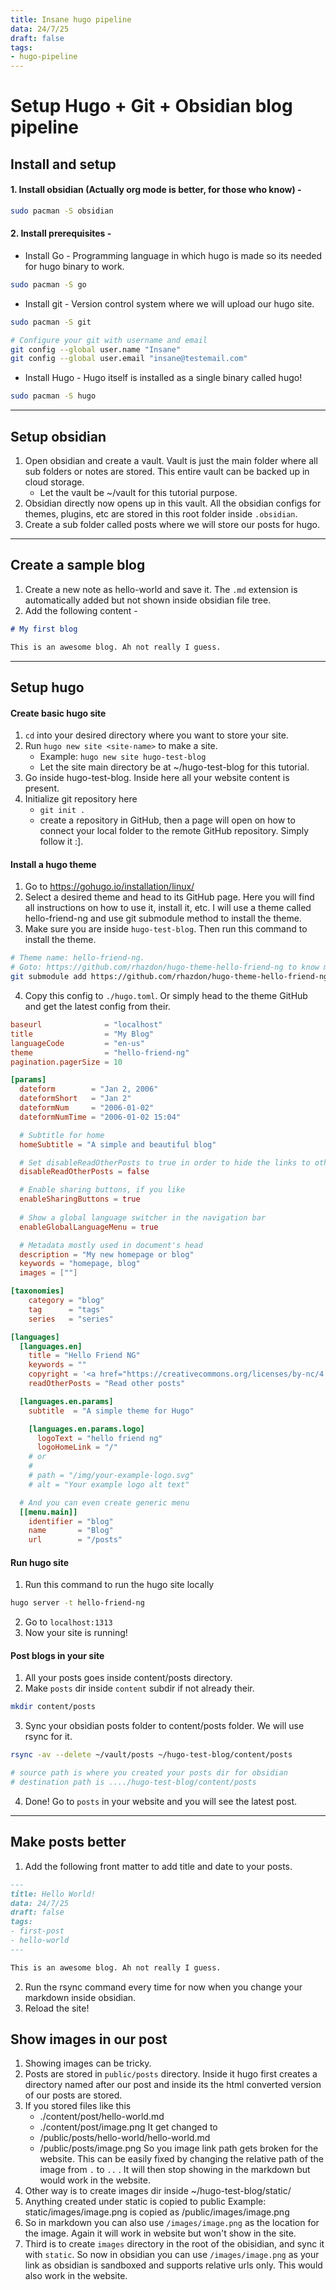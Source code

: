 ```yaml
---
title: Insane hugo pipeline
data: 24/7/25
draft: false
tags:
- hugo-pipeline
---
```



# Setup Hugo + Git + Obsidian blog pipeline

## Install and setup

#### 1. Install obsidian (Actually org mode is better, for those who know) -
```bash
sudo pacman -S obsidian
```

#### 2. Install prerequisites -
-  Install Go - Programming language in which hugo is made so its needed for hugo binary to work.
```bash
sudo pacman -S go
```
- Install git - Version control system where we will upload our hugo site.
```bash
sudo pacman -S git

# Configure your git with username and email
git config --global user.name "Insane"
git config --global user.email "insane@testemail.com"
```

- Install Hugo - Hugo itself is installed as a single binary called hugo!
```bash
sudo pacman -S hugo
```

---
## Setup obsidian

1. Open obsidian and create a vault. Vault is just the main folder where all sub folders or notes are stored. This entire vault can be backed up in cloud storage.
	- Let the vault be ~/vault for this tutorial purpose.
2. Obsidian directly now opens up in this vault. All the obsidian configs for themes, plugins, etc are stored in this root folder inside ``.obsidian``.
3. Create a sub folder called posts where we will store our posts for hugo.

---
## Create a sample blog

1. Create a new note as hello-world and save it. The ``.md`` extension is automatically added but not shown inside obsidian file tree.
2. Add the following content -
```markdown
# My first blog

This is an awesome blog. Ah not really I guess.
```

---
## Setup hugo

#### Create basic hugo site
1. ``cd`` into your desired directory where you want to store your site.
2. Run ``hugo new site <site-name>`` to make a site.
	- Example: ``hugo new site hugo-test-blog``
	- Let the site main directory be at ~/hugo-test-blog for this tutorial.
3. Go inside hugo-test-blog. Inside here all your website content is present.
4. Initialize git repository here
	 - ``git init .``
	 - create a repository in GitHub, then a page will open on how to connect your local folder to the remote GitHub repository. Simply follow it :].

#### Install a hugo theme
1. Go to https://gohugo.io/installation/linux/
2. Select a desired theme and head to its GitHub page. Here you will find all instructions on how to use it, install it, etc. I will use a theme called hello-friend-ng and use git submodule method to install the theme.
3. Make sure you are inside ``hugo-test-blog``. Then run this command to install the theme.
```bash
# Theme name: hello-friend-ng. 
# Goto: https://github.com/rhazdon/hugo-theme-hello-friend-ng to know more about it.
git submodule add https://github.com/rhazdon/hugo-theme-hello-friend-ng.git themes/hello-friend-ng
```
	 
4. Copy this config to ``./hugo.toml``. Or simply head to the theme GitHub and get the latest config from their.
```toml
baseurl              = "localhost"
title                = "My Blog"
languageCode         = "en-us"
theme                = "hello-friend-ng"
pagination.pagerSize = 10

[params]
  dateform        = "Jan 2, 2006"
  dateformShort   = "Jan 2"
  dateformNum     = "2006-01-02"
  dateformNumTime = "2006-01-02 15:04"

  # Subtitle for home
  homeSubtitle = "A simple and beautiful blog"

  # Set disableReadOtherPosts to true in order to hide the links to other posts.
  disableReadOtherPosts = false

  # Enable sharing buttons, if you like
  enableSharingButtons = true
  
  # Show a global language switcher in the navigation bar
  enableGlobalLanguageMenu = true

  # Metadata mostly used in document's head
  description = "My new homepage or blog"
  keywords = "homepage, blog"
  images = [""]

[taxonomies]
    category = "blog"
    tag      = "tags"
    series   = "series"

[languages]
  [languages.en]
    title = "Hello Friend NG"
    keywords = ""
    copyright = '<a href="https://creativecommons.org/licenses/by-nc/4.0/" target="_blank" rel="noopener">CC BY-NC 4.0</a>'
    readOtherPosts = "Read other posts"

  [languages.en.params]
    subtitle  = "A simple theme for Hugo"

    [languages.en.params.logo]
      logoText = "hello friend ng"
      logoHomeLink = "/"
    # or
    #
    # path = "/img/your-example-logo.svg"
    # alt = "Your example logo alt text"

  # And you can even create generic menu
  [[menu.main]]
    identifier = "blog"
    name       = "Blog"
    url        = "/posts"
```

#### Run hugo site
1. Run this command to run the hugo site locally
```bash
hugo server -t hello-friend-ng
```
2. Go to ``localhost:1313``
3. Now your site is running!

#### Post blogs in your site
1. All your posts goes inside content/posts directory.
2. Make ``posts`` dir inside ``content`` subdir if not already their.
 ```bash
mkdir content/posts 
```
3. Sync your obsidian posts folder to content/posts folder. We will use rsync for it.
```bash
rsync -av --delete ~/vault/posts ~/hugo-test-blog/content/posts

# source path is where you created your posts dir for obsidian
# destination path is ..../hugo-test-blog/content/posts
```
4. Done! Go to ``posts`` in your website and you will see the latest post.

---
## Make posts better
1. Add the following front matter to add title and date to your posts.
```md
---
title: Hello World!
data: 24/7/25
draft: false
tags:
- first-post
- hello-world
---

This is an awesome blog. Ah not really I guess.

```
2. Run the rsync command every time for now when you change your markdown inside obsidian.
3. Reload the site!

## Show images in our post
1. Showing images can be tricky.
2. Posts are stored in ``public/posts`` directory. Inside it hugo first creates a directory named after our post and inside its the html converted version of our posts are stored.
3. If you stored files like this
	- ./content/post/hello-world.md
	- ./content/post/image.png
	It get changed to
	- /public/posts/hello-world/hello-world.md
	- /public/posts/image.png
	So you image link path gets broken for the website.
	This can be easily fixed by changing the relative path of the image from ``.`` to ``..`` .
	It will then stop showing in the markdown but would work in the website.
4. Other way is to create images dir inside ~/hugo-test-blog/static/
5. Anything created under static is copied to public
	Example: static/images/image.png is copied as /public/images/image.png
6. So in markdown you can also use ``/images/image.png`` as the location for the image. Again it will work in website but won't show in the site.
7. Third is to create ``images`` directory in the root of the obisidian, and sync it with ``static``. So now in obsidian you can use ``/images/image.png`` as your link as obsidian is sandboxed and supports relative urls only. This would also work in the website.

